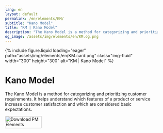```yaml
---
lang: en
layout: default
permalink: /en/elements/KM/
subtitle: "Kano Model"
title: "KM | Kano Model"
description: "The Kano Model is a method for categorizing and prioritizing customer requirements. It helps understand which features of a product or service increase customer satisfaction and which are considered basic expectations."
og_image: /assets/img/elements/en/KM.og.png
---
```


{% include figure.liquid loading="eager" path="assets/img/elements/en/KM.card.png" class="img-fluid" width="300" height="300" alt="KM | Kano Model" %}

# Kano Model

The Kano Model is a method for categorizing and prioritizing customer requirements. It helps understand which features of a product or service increase customer satisfaction and which are considered basic expectations.

<a href="https://apps.apple.com/app/apple-store/id6738084498?pt=127441684&ct=website&mt=8">
  <img src="{{ "assets/img/en/appstore.png" | relative_url }}" width="120" height="40" alt="Download PM Elements">
</a>
